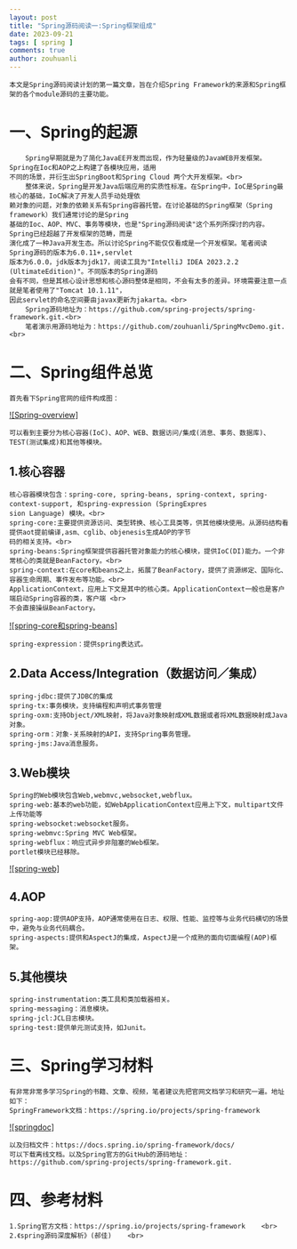 ```yaml
---
layout: post
title: "Spring源码阅读一:Spring框架组成"
date: 2023-09-21
tags: [ spring ]
comments: true
author: zouhuanli
---
```


    本文是Spring源码阅读计划的第一篇文章，旨在介绍Spring Framework的来源和Spring框架的各个module源码的主要功能。

# 一、Spring的起源

        Spring早期就是为了简化JavaEE开发而出现，作为轻量级的JavaWEB开发框架。Spring在Ioc和AOP之上构建了各模块应用，适用
    不同的场景，并衍生出SpringBoot和Spring Cloud 两个大开发框架。<br>
        整体来说，Spring是开发Java后端应用的实质性标准。在Spring中，IoC是Spring最核心的基础，IoC解决了开发人员手动处理依
    赖对象的问题，对象的依赖关系有Spring容器托管。在讨论基础的Spring框架（Spring framework）我们通常讨论的是Spring
    基础的Ioc、AOP、MVC、事务等模块，也是"Spring源码阅读"这个系列所探讨的内容。Spring已经超越了开发框架的范畴，而是
    演化成了一种Java开发生态。所以讨论Spring不能仅仅看成是一个开发框架。笔者阅读Spring源码的版本为6.0.11+,servlet
    版本为6.0.0，jdk版本为jdk17，阅读工具为"IntelliJ IDEA 2023.2.2 (UltimateEdition)"。不同版本的Spring源码
    会有不同，但是其核心设计思想和核心源码整体是相同，不会有太多的差异。环境需要注意一点就是笔者使用了"Tomcat 10.1.11"，
    因此servlet的命名空间要由javax更新为jakarta。<br>
        Spring源码地址为：https://github.com/spring-projects/spring-framework.git.<br>
        笔者演示用源码地址为：https://github.com/zouhuanli/SpringMvcDemo.git.<br>

# 二、Spring组件总览

    首先看下Spring官网的组件构成图：
[![Spring-overview]](https://github.com/zouhuanli/zouhuanli.github.io/blob/master/images/2023-09-21-spring_source_code_reading_1/spring-overview.png)

    可以看到主要分为核心容器(IoC)、AOP、WEB、数据访问/集成(消息、事务、数据库)、TEST(测试集成)和其他等模块。

## 1.核心容器

    核心容器模块包含：spring-core, spring-beans, spring-context, spring-context-support, 和spring-expression (SpringExpres
    sion Language) 模块。<br>
    spring-core:主要提供资源访问、类型转换、核心工具类等，供其他模块使用。从源码结构看提供aot提前编译,asm、cglib、objenesis生成AOP的字节
    码的相关支持。<br>
    spring-beans:Spring框架提供容器托管对象能力的核心模块，提供IoC(DI)能力。一个非常核心的类就是BeanFactory。<br>
    spring-context:在core和beans之上，拓展了BeanFactory，提供了资源绑定、国际化、容器生命周期、事件发布等功能。<br>
    ApplicationContext，应用上下文是其中的核心类。ApplicationContext一般也是客户端启动Spring容器的类，客户端 <br>
    不会直接操纵BeanFactory。
[![spring-core和spring-beans]](https://github.com/zouhuanli/zouhuanli.github.io/blob/master/images/2023-09-21-spring_source_code_reading_1/core_and_beans.png)
    
    spring-expression：提供spring表达式。

## 2.Data Access/Integration（数据访问／集成）

    spring-jdbc:提供了JDBC的集成
    spring-tx:事务模块，支持编程和声明式事务管理
    spring-oxm:支持Object/XML映射，将Java对象映射成XML数据或者将XML数据映射成Java对象。
    spring-orm：对象-关系映射的API，支持Spring事务管理。
    spring-jms:Java消息服务。

## 3.Web模块

    Spring的Web模块包含Web,webmvc,websocket,webflux。
    spring-web:基本的web功能，如WebApplicationContext应用上下文，multipart文件上传功能等
    spring-websocket:websocket服务。
    spring-webmvc:Spring MVC Web框架。
    spring-webflux：响应式异步非阻塞的Web框架。
    portlet模块已经移除。
[![spring-web]](https://github.com/zouhuanli/zouhuanli.github.io/blob/master/images/2023-09-21-spring_source_code_reading_1/web.png)
## 4.AOP

    spring-aop:提供AOP支持，AOP通常使用在日志、权限、性能、监控等与业务代码横切的场景中，避免与业务代码耦合。
    spring-aspects:提供和AspectJ的集成，AspectJ是一个成熟的面向切面编程(AOP)框架。

## 5.其他模块

    spring-instrumentation:类工具和类加载器相关。
    spring-messaging：消息模块。
    spring-jcl:JCL日志模块。
    spring-test:提供单元测试支持，如Junit。

# 三、Spring学习材料

    有非常非常多学习Spring的书籍、文章、视频，笔者建议先把官网文档学习和研究一遍。地址如下：
    SpringFramework文档：https://spring.io/projects/spring-framework
[![springdoc]](https://github.com/zouhuanli/zouhuanli.github.io/blob/master/images/2023-09-21-spring_source_code_reading_1/springdoc.png)
    
    以及归档文件：https://docs.spring.io/spring-framework/docs/
    可以下载离线文档。以及Spring官方的GitHub的源码地址：https://github.com/spring-projects/spring-framework.git.

# 四、参考材料

    1.Spring官方文档：https://spring.io/projects/spring-framework    <br>
    2.《spring源码深度解析》(郝佳)    <br>